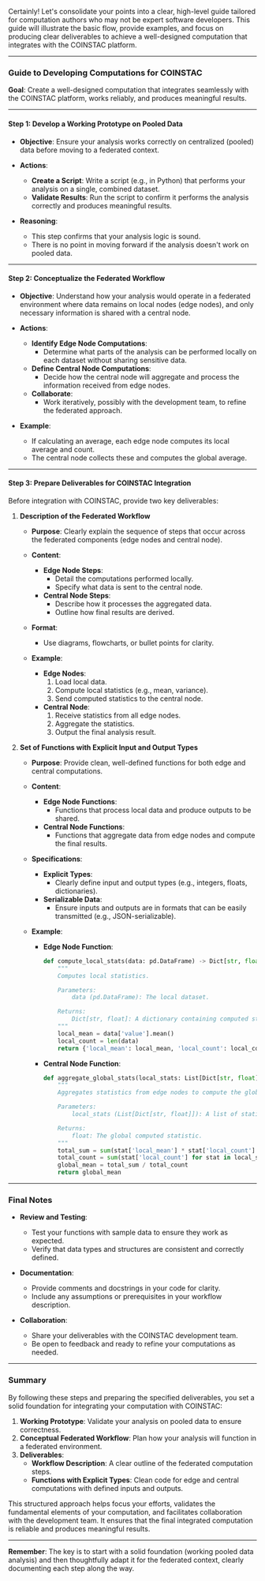 Certainly! Let's consolidate your points into a clear, high-level guide tailored for computation authors who may not be expert software developers. This guide will illustrate the basic flow, provide examples, and focus on producing clear deliverables to achieve a well-designed computation that integrates with the COINSTAC platform.

---

### **Guide to Developing Computations for COINSTAC**

**Goal**: Create a well-designed computation that integrates seamlessly with the COINSTAC platform, works reliably, and produces meaningful results.

---

#### **Step 1: Develop a Working Prototype on Pooled Data**

- **Objective**: Ensure your analysis works correctly on centralized (pooled) data before moving to a federated context.

- **Actions**:
  - **Create a Script**: Write a script (e.g., in Python) that performs your analysis on a single, combined dataset.
  - **Validate Results**: Run the script to confirm it performs the analysis correctly and produces meaningful results.

- **Reasoning**:
  - This step confirms that your analysis logic is sound.
  - There is no point in moving forward if the analysis doesn't work on pooled data.

---

#### **Step 2: Conceptualize the Federated Workflow**

- **Objective**: Understand how your analysis would operate in a federated environment where data remains on local nodes (edge nodes), and only necessary information is shared with a central node.

- **Actions**:
  - **Identify Edge Node Computations**:
    - Determine what parts of the analysis can be performed locally on each dataset without sharing sensitive data.
  - **Define Central Node Computations**:
    - Decide how the central node will aggregate and process the information received from edge nodes.
  - **Collaborate**:
    - Work iteratively, possibly with the development team, to refine the federated approach.

- **Example**:
  - If calculating an average, each edge node computes its local average and count.
  - The central node collects these and computes the global average.

---

#### **Step 3: Prepare Deliverables for COINSTAC Integration**

Before integration with COINSTAC, provide two key deliverables:

1. **Description of the Federated Workflow**

   - **Purpose**: Clearly explain the sequence of steps that occur across the federated components (edge nodes and central node).

   - **Content**:
     - **Edge Node Steps**:
       - Detail the computations performed locally.
       - Specify what data is sent to the central node.
     - **Central Node Steps**:
       - Describe how it processes the aggregated data.
       - Outline how final results are derived.

   - **Format**:
     - Use diagrams, flowcharts, or bullet points for clarity.

   - **Example**:
     - **Edge Nodes**:
       1. Load local data.
       2. Compute local statistics (e.g., mean, variance).
       3. Send computed statistics to the central node.
     - **Central Node**:
       1. Receive statistics from all edge nodes.
       2. Aggregate the statistics.
       3. Output the final analysis result.

2. **Set of Functions with Explicit Input and Output Types**

   - **Purpose**: Provide clean, well-defined functions for both edge and central computations.

   - **Content**:
     - **Edge Node Functions**:
       - Functions that process local data and produce outputs to be shared.
     - **Central Node Functions**:
       - Functions that aggregate data from edge nodes and compute the final results.

   - **Specifications**:
     - **Explicit Types**:
       - Clearly define input and output types (e.g., integers, floats, dictionaries).
     - **Serializable Data**:
       - Ensure inputs and outputs are in formats that can be easily transmitted (e.g., JSON-serializable).

   - **Example**:

     - **Edge Node Function**:
       ```python
       def compute_local_stats(data: pd.DataFrame) -> Dict[str, float]:
           """
           Computes local statistics.

           Parameters:
               data (pd.DataFrame): The local dataset.

           Returns:
               Dict[str, float]: A dictionary containing computed statistics.
           """
           local_mean = data['value'].mean()
           local_count = len(data)
           return {'local_mean': local_mean, 'local_count': local_count}
       ```

     - **Central Node Function**:
       ```python
       def aggregate_global_stats(local_stats: List[Dict[str, float]]) -> float:
           """
           Aggregates statistics from edge nodes to compute the global result.

           Parameters:
               local_stats (List[Dict[str, float]]): A list of statistics from edge nodes.

           Returns:
               float: The global computed statistic.
           """
           total_sum = sum(stat['local_mean'] * stat['local_count'] for stat in local_stats)
           total_count = sum(stat['local_count'] for stat in local_stats)
           global_mean = total_sum / total_count
           return global_mean
       ```

---

### **Final Notes**

- **Review and Testing**:
  - Test your functions with sample data to ensure they work as expected.
  - Verify that data types and structures are consistent and correctly defined.

- **Documentation**:
  - Provide comments and docstrings in your code for clarity.
  - Include any assumptions or prerequisites in your workflow description.

- **Collaboration**:
  - Share your deliverables with the COINSTAC development team.
  - Be open to feedback and ready to refine your computations as needed.

---

### **Summary**

By following these steps and preparing the specified deliverables, you set a solid foundation for integrating your computation with COINSTAC:

1. **Working Prototype**: Validate your analysis on pooled data to ensure correctness.
2. **Conceptual Federated Workflow**: Plan how your analysis will function in a federated environment.
3. **Deliverables**:
   - **Workflow Description**: A clear outline of the federated computation steps.
   - **Functions with Explicit Types**: Clean code for edge and central computations with defined inputs and outputs.

This structured approach helps focus your efforts, validates the fundamental elements of your computation, and facilitates collaboration with the development team. It ensures that the final integrated computation is reliable and produces meaningful results.

---

**Remember**: The key is to start with a solid foundation (working pooled data analysis) and then thoughtfully adapt it for the federated context, clearly documenting each step along the way.